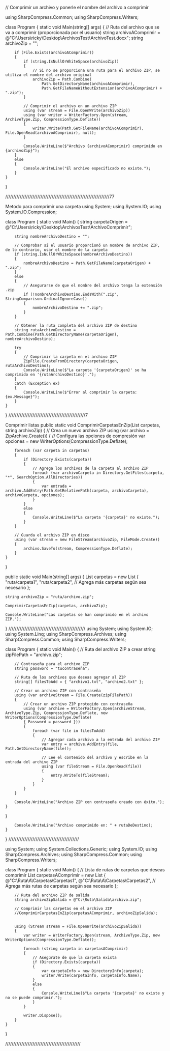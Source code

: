 // Comprimir un archivo y ponerle el nombre del archivo a comprimir 

using SharpCompress.Common;
using SharpCompress.Writers;


class Program
{
    static void Main(string[] args)
    {
        // Ruta del archivo que se va a comprimir (proporcionada por el usuario)
        string archivoAComprimir = @"C:\Users\ricky\Desktop\ArchivosTest\ArchivoTest.docx";
        string archivoZip = "";
        
        if (File.Exists(archivoAComprimir))
        {
            if (string.IsNullOrWhiteSpace(archivoZip))
            {
                // Si no se proporciona una ruta para el archivo ZIP, se utiliza el nombre del archivo original
                archivoZip = Path.Combine(
                    Path.GetDirectoryName(archivoAComprimir),
                    Path.GetFileNameWithoutExtension(archivoAComprimir) + ".zip");
            }

            // Comprimir el archivo en un archivo ZIP
            using (var stream = File.OpenWrite(archivoZip))
            using (var writer = WriterFactory.Open(stream, ArchiveType.Zip, CompressionType.Deflate))
            {
                writer.Write(Path.GetFileName(archivoAComprimir), File.OpenRead(archivoAComprimir), null);
            }

            Console.WriteLine($"Archivo {archivoAComprimir} comprimido en {archivoZip}");
        }
        else
        {
            Console.WriteLine("El archivo especificado no existe.");
        }
    }
}

/////////////////////////////////////////////////////////////////77

Metodo para comprimir una carpeta 
using System;
using System.IO;
using System.IO.Compression;

class Program
{
    static void Main()
    {
        string carpetaOrigen = @"C:\Users\ricky\Desktop\ArchivosTest\ArchivoComprimir";

        string nombreArchivoDestino = "";

        // Comprobar si el usuario proporcionó un nombre de archivo ZIP, de lo contrario, usar el nombre de la carpeta
        if (string.IsNullOrWhiteSpace(nombreArchivoDestino))
        {
            nombreArchivoDestino = Path.GetFileName(carpetaOrigen) + ".zip";
        }
        else
        {
            // Asegurarse de que el nombre del archivo tenga la extensión .zip
            if (!nombreArchivoDestino.EndsWith(".zip", StringComparison.OrdinalIgnoreCase))
            {
                nombreArchivoDestino += ".zip";
            }
        }

        // Obtener la ruta completa del archivo ZIP de destino
        string rutaArchivoDestino = Path.Combine(Path.GetDirectoryName(carpetaOrigen), nombreArchivoDestino);

        try
        {
            // Comprimir la carpeta en el archivo ZIP
            ZipFile.CreateFromDirectory(carpetaOrigen, rutaArchivoDestino);
            Console.WriteLine($"La carpeta '{carpetaOrigen}' se ha comprimido en '{rutaArchivoDestino}'.");
        }
        catch (Exception ex)
        {
            Console.WriteLine($"Error al comprimir la carpeta: {ex.Message}");
        }
    }
}
////////////////////////////////////////////////7

Comprimir listas
public static void ComprimirCarpetasEnZip(List<string> carpetas, string archivoZip)
{
    // Crea un nuevo archivo ZIP
    using (var archivo = ZipArchive.Create())
    {
        // Configura las opciones de compresión
        var opciones = new WriterOptions(CompressionType.Deflate);
        
        foreach (var carpeta in carpetas)
        {
            if (Directory.Exists(carpeta))
            {
                // Agrega los archivos de la carpeta al archivo ZIP
                foreach (var archivoCarpeta in Directory.GetFiles(carpeta, "*", SearchOption.AllDirectories))
                {
                    var entrada = archivo.AddEntry(Path.GetRelativePath(carpeta, archivoCarpeta), archivoCarpeta, opciones);
                }
            }
            else
            {
                Console.WriteLine($"La carpeta '{carpeta}' no existe.");
            }
        }

        // Guarda el archivo ZIP en disco
        using (var stream = new FileStream(archivoZip, FileMode.Create))
        {
            archivo.SaveTo(stream, CompressionType.Deflate);
        }
    }
}

public static void Main(string[] args)
{
    List<string> carpetas = new List<string>
    {
        "ruta/carpeta1",
        "ruta/carpeta2",
        // Agrega más carpetas según sea necesario
    };

    string archivoZip = "ruta/archivo.zip";

    ComprimirCarpetasEnZip(carpetas, archivoZip);

    Console.WriteLine("Las carpetas se han comprimido en el archivo ZIP.");
}
////////////////////////////////////////////////
using System;
using System.IO;
using System.Linq;
using SharpCompress.Archives;
using SharpCompress.Common;
using SharpCompress.Writers;

class Program
{
    static void Main()
    {
        // Ruta del archivo ZIP a crear
        string zipFilePath = "archivo.zip";

        // Contraseña para el archivo ZIP
        string password = "tucontraseña";

        // Ruta de los archivos que deseas agregar al ZIP
        string[] filesToAdd = { "archivo1.txt", "archivo2.txt" };

        // Crear un archivo ZIP con contraseña
        using (var archiveStream = File.Create(zipFilePath))
        {
            // Crear un archivo ZIP protegido con contraseña
            using (var archive = WriterFactory.Open(archiveStream, ArchiveType.Zip, CompressionType.Deflate, new WriterOptions(CompressionType.Deflate) 
            { Password = password }))
            {
                foreach (var file in filesToAdd)
                {
                    // Agregar cada archivo a la entrada del archivo ZIP
                    var entry = archive.AddEntry(file, Path.GetDirectoryName(file));

                    // Lee el contenido del archivo y escribe en la entrada del archivo ZIP
                    using (var fileStream = File.OpenRead(file))
                    {
                        entry.WriteTo(fileStream);
                    }
                }
            }
        }

        Console.WriteLine("Archivo ZIP con contraseña creado con éxito.");
    }
}


        Console.WriteLine("Archivo comprimido en: " + rutaDeDestino);
    }
}
////////////////////////////////////////////


using System;
using System.Collections.Generic;
using System.IO;
using SharpCompress.Archives;
using SharpCompress.Common;
using SharpCompress.Writers;

class Program
{
    static void Main()
    {
        // Lista de rutas de carpetas que deseas comprimir
        List<string> carpetasAComprimir = new List<string>
        {
            @"C:\Ruta\A\Carpetas\Carpetas1",
            @"C:\Ruta\A\Carpetas\Carpetas2",
            // Agrega más rutas de carpetas según sea necesario
        };

        // Ruta del archivo ZIP de salida
        string archivoZipSalida = @"C:\Ruta\Salida\archivo.zip";

        // Comprimir las carpetas en el archivo ZIP
        //ComprimirCarpetasEnZip(carpetasAComprimir, archivoZipSalida);


        using (Stream stream = File.OpenWrite(archivoZipSalida))
        {
            var writer = WriterFactory.Open(stream, ArchiveType.Zip, new WriterOptions(CompressionType.Deflate));

            foreach (string carpeta in carpetasAComprimir)
            {
                // Asegúrate de que la carpeta exista
                if (Directory.Exists(carpeta))
                {
                    var carpetaInfo = new DirectoryInfo(carpeta);
                    writer.Write(carpetaInfo, carpetaInfo.Name);
                }
                else
                {
                    Console.WriteLine($"La carpeta '{carpeta}' no existe y no se puede comprimir.");
                }
            }

            writer.Dispose();
        }
    }
}

///////////////////////////////////////////////
